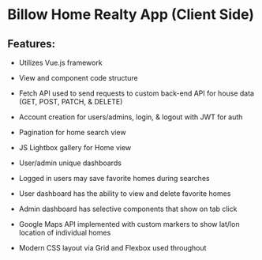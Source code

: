 # Billow Home Realty App (Client Side)

## Features:

* Utilizes Vue.js framework

* View and component code structure

* Fetch API used to send requests to custom back-end API for house data (GET, POST, PATCH, & DELETE)

* Account creation for users/admins, login, & logout with JWT for auth

* Pagination for home search view

* JS Lightbox gallery for Home view

* User/admin unique dashboards

* Logged in users may save favorite homes during searches

* User dashboard has the ability to view and delete favorite homes

* Admin dashboard has selective components that show on tab click

* Google Maps API implemented with custom markers to show lat/lon location of individual homes

* Modern CSS layout via Grid and Flexbox used throughout 